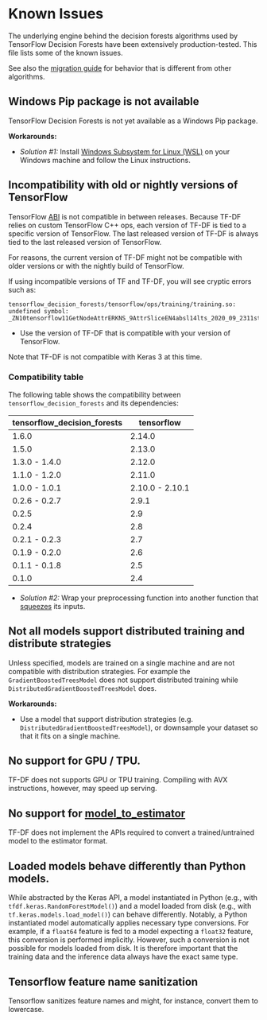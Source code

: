 # Known Issues

The underlying engine behind the decision forests algorithms used by TensorFlow
Decision Forests have been extensively production-tested. This file lists some
of the known issues.

See also the [migration guide](migration.md) for behavior that is different from
other algorithms.

## Windows Pip package is not available

TensorFlow Decision Forests is not yet available as a Windows Pip package.

**Workarounds:**

-   *Solution #1:* Install
    [Windows Subsystem for Linux (WSL)](https://en.wikipedia.org/wiki/Windows_Subsystem_for_Linux)
    on your Windows machine and follow the Linux instructions.

## Incompatibility with old or nightly versions of TensorFlow

TensorFlow [ABI](https://en.wikipedia.org/wiki/Application_binary_interface) is
not compatible in between releases. Because TF-DF relies on custom TensorFlow
C++ ops, each version of TF-DF is tied to a specific version of TensorFlow. The
last released version of TF-DF is always tied to the last released version of
TensorFlow.

For reasons, the current version of TF-DF might not be compatible with older
versions or with the nightly build of TensorFlow.

If using incompatible versions of TF and TF-DF, you will see cryptic errors such
as:

```
tensorflow_decision_forests/tensorflow/ops/training/training.so: undefined symbol: _ZN10tensorflow11GetNodeAttrERKNS_9AttrSliceEN4absl14lts_2020_09_2311string_viewEPSs
```

-   Use the version of TF-DF that is compatible with your version of TensorFlow.

Note that TF-DF is not compatible with Keras 3 at this time.

### Compatibility table

The following table shows the compatibility between
`tensorflow_decision_forests` and its dependencies:

tensorflow_decision_forests | tensorflow
--------------------------- | ---------------
1.6.0                       | 2.14.0
1.5.0                       | 2.13.0
1.3.0 - 1.4.0               | 2.12.0
1.1.0 - 1.2.0               | 2.11.0
1.0.0 - 1.0.1               | 2.10.0 - 2.10.1
0.2.6 - 0.2.7               | 2.9.1
0.2.5                       | 2.9
0.2.4                       | 2.8
0.2.1 - 0.2.3               | 2.7
0.1.9 - 0.2.0               | 2.6
0.1.1 - 0.1.8               | 2.5
0.1.0                       | 2.4

-   *Solution #2:* Wrap your preprocessing function into another function that
    [squeezes](https://www.tensorflow.org/api_docs/python/tf/squeeze) its
    inputs.

## Not all models support distributed training and distribute strategies

Unless specified, models are trained on a single machine and are not compatible
with distribution strategies. For example the `GradientBoostedTreesModel` does
not support distributed training while `DistributedGradientBoostedTreesModel`
does.

**Workarounds:**

-   Use a model that support distribution strategies (e.g.
    `DistributedGradientBoostedTreesModel`), or downsample your dataset so that
    it fits on a single machine.

## No support for GPU / TPU.

TF-DF does not supports GPU or TPU training. Compiling with AVX instructions,
however, may speed up serving.

## No support for [model_to_estimator](https://www.tensorflow.org/api_docs/python/tf/keras/estimator/model_to_estimator)

TF-DF does not implement the APIs required to convert a trained/untrained model
to the estimator format.

## Loaded models behave differently than Python models.

While abstracted by the Keras API, a model instantiated in Python (e.g., with
`tfdf.keras.RandomForestModel()`) and a model loaded from disk (e.g., with
`tf.keras.models.load_model()`) can behave differently. Notably, a Python
instantiated model automatically applies necessary type conversions. For
example, if a `float64` feature is fed to a model expecting a `float32` feature,
this conversion is performed implicitly. However, such a conversion is not
possible for models loaded from disk. It is therefore important that the
training data and the inference data always have the exact same type.

## Tensorflow feature name sanitization

Tensorflow sanitizes feature names and might, for instance, convert them to
lowercase.
